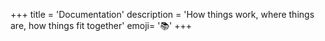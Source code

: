 +++
title = 'Documentation'
description = 'How things work, where things are, how things fit together'
emoji= '📚'
+++
